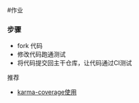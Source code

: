 #作业

### 步骤

* fork 代码
* 修改代码跑通测试
* 将代码提交回主干仓库，让代码通过CI测试

推荐
- [karma-coverage使用](https://segmentfault.com/a/1190000006895064#articleHeader6)